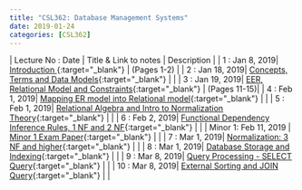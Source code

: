 ```yaml
---
title: "CSL362: Database Management Systems"
date: 2019-01-24
categories: [CSL362]
---
```


| Lecture No : Date | Title & Link to notes | Description |
| 1 : Jan 8, 2019|  [Introduction                ][1]{:target="_blank"}           |  (Pages 1-2)  |
| 2 : Jan 18, 2019| [Concepts, Terms and Data Models][2]{:target="_blank"}        |               |
| 3 : Jan 19, 2019| [EER, Relational Model and Constraints][3]{:target="_blank"}  |  (Pages 11-15)|
| 4 : Feb 1, 2019| [Mapping ER model into Relational model][4]{:target="_blank"}  |  |
| 5 : Feb 1, 2019| [Relational Algebra and Intro to Normalization Theory][5]{:target="_blank"}  |  |
| 6 : Feb 2, 2019| [Functional Dependency Inference Rules, 1 NF and 2 NF][6]{:target="_blank"}  |  |
| Minor 1: Feb 11, 2019 | [Minor 1 Exam Paper][M1]{:target="_blank"}   |   |
| 7 : Mar 1, 2019| [Normalization: 3 NF and higher][7]{:target="_blank"}  |  |
| 8 : Mar 1, 2019| [Database Storage and Indexing][8]{:target="_blank"}  |  |
| 9 : Mar 8, 2019| [Query Processing - SELECT Query][9]{:target="_blank"}  |  |
| 10 : Mar 8, 2019| [External Sorting and JOIN Query][10]{:target="_blank"}  |  |



[1]: https://drive.google.com/file/d/14gIELshg8bWgOJboeMQxRikeIdiNvNF9/view?usp=sharing
[2]: https://sahilbansal17.github.io/eCSe-Notes/csl362/2019/01/18/dbms-concepts-data-models.html
[3]: https://drive.google.com/file/d/14gIELshg8bWgOJboeMQxRikeIdiNvNF9/view?usp=sharing
[4]: https://drive.google.com/file/d/16bI4GtfbO_ExyVzNbzyrZKXj1EapxA-N/view?usp=sharing
[5]: https://drive.google.com/file/d/1FB4QPC2KdGNrkfhzOlBpzGL3_ytiRlYX/view?usp=sharing
[6]: https://drive.google.com/file/d/1mn-X2VHmGkETDY-7S4JNs1j_Oa6_vLeu/view?usp=sharing
[M1]:https://drive.google.com/file/d/1auL3bdI2GcFjHS6IkIBg-dY7wlqOuAj5/view?usp=sharing
[7]: https://drive.google.com/file/d/1b2DcthgRDn_90p0hDt3xR7b4zpvCALRG/view?usp=sharing
[8]: https://drive.google.com/file/d/15UAQFCrly3zeP_At-9g8EeaOnYPl-HCO/view?usp=sharing
[9]: https://drive.google.com/file/d/1KQxKo5Csia3MeMFspHh3RcR5ms2W6Gjs/view?usp=sharing
[10]:https://drive.google.com/file/d/1seygnuRj-a1tRCra3wI4j4zc9EwxUL0z/view?usp=sharing
